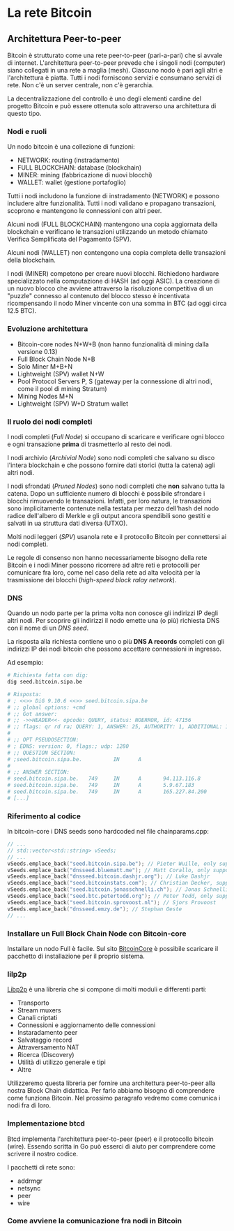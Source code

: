 # La rete Bitcoin

## Architettura Peer-to-peer

Bitcoin è strutturato come una rete peer-to-peer (pari-a-pari) che si avvale di internet.
L'architettura peer-to-peer prevede che i singoli nodi (computer) siano collegati in una rete a maglia (mesh). Ciascuno nodo è pari agli altri e l'architettura è piatta. Tutti i nodi forniscono servizi e consumano servizi di rete. Non c'è un server centrale, non c'è gerarchia.

La decentralizzazione del controllo è uno degli elementi cardine del progetto Bitcoin e può essere ottenuta solo attraverso una architettura di questo tipo.

### Nodi e ruoli

Un nodo bitcoin è una collezione di funzioni:

* NETWORK: routing (instradamento)
* FULL BLOCKCHAIN: database (blockchain)
* MINER: mining (fabbricazione di nuovi blocchi)
* WALLET: wallet (gestione portafoglio)

Tutti i nodi includono la funzione di instradamento (NETWORK) e possono includere altre funzionalità.
Tutti i nodi validano e propagano transazioni, scoprono e mantengono le connessioni con altri peer.

Alcuni nodi (FULL BLOCKCHAIN) mantengono una copia aggiornata della blockchain e verificano le transazioni utilizzando un metodo chiamato Verifica Semplificata del Pagamento (SPV).

Alcuni nodi (WALLET) non contengono una copia completa delle transazioni della blockchain.

I nodi (MINER) competono per creare nuovi blocchi. Richiedono hardware specializzato nella computazione di HASH (ad oggi ASIC). La creazione di un nuovo blocco che avviene attraverso la risoluzione competitiva di un "puzzle" connesso al contenuto del blocco stesso è incentivata ricompensando il nodo Miner vincente con una somma in BTC (ad oggi circa 12.5 BTC).

### Evoluzione architettura

* Bitcoin-core nodes N+W+B (non hanno funzionalità di mining dalla versione 0.13)
* Full Block Chain Node N+B
* Solo Miner M+B+N
* Lightweight (SPV) wallet N+W
* Pool Protocol Servers P, S (gateway per la connessione di altri nodi, come il pool di mining Stratum)
* Mining Nodes M+N
* Lightweight (SPV) W+D Stratum wallet

### Il ruolo dei nodi completi

I nodi completi (*Full Node*) si occupano di scaricare e verificare ogni blocco e ogni transazione **prima** di trasmetterlo al resto dei nodi.

I nodi archivio (*Archivial Node*) sono nodi completi che salvano su disco l'intera blockchain e che possono fornire dati storici (tutta la catena) agli altri nodi.

I nodi sfrondati (*Pruned Nodes*) sono nodi completi che **non** salvano tutta la catena. Dopo un sufficiente numero di blocchi è possibile sfrondare i blocchi rimuovendo le transazioni. Infatti, per loro natura, le transazioni sono implicitamente contenute nella testata per mezzo dell'hash del nodo radice dell'albero di Merkle e gli output ancora spendibili sono gestiti e salvati in ua struttura dati diversa (UTXO).

Molti nodi leggeri (*SPV*) usanola rete e il protocollo Bitcoin per connettersi ai nodi completi.

Le regole di consenso non hanno necessariamente bisogno della rete Bitcoin e i nodi Miner possono ricorrere ad altre reti e protocolli per comunicare fra loro, come nel caso della rete ad alta velocità per la trasmissione dei blocchi (*high-speed block ralay network*).

### DNS

Quando un nodo parte per la prima volta non conosce gli indirizzi IP degli altri nodi.
Per scoprire gli indirizzi il nodo emette una (o più) richiesta DNS con il nome di un *DNS seed*.

La risposta alla richiesta contiene uno o più **DNS A records** completi con gli indirizzi IP dei nodi bitcoin che possono accettare connessioni in ingresso.

Ad esempio:

```bash
# Richiesta fatta con dig:
dig seed.bitcoin.sipa.be

# Risposta:
# ; <<>> DiG 9.10.6 <<>> seed.bitcoin.sipa.be
# ;; global options: +cmd
# ;; Got answer:
# ;; ->>HEADER<<- opcode: QUERY, status: NOERROR, id: 47156
# ;; flags: qr rd ra; QUERY: 1, ANSWER: 25, AUTHORITY: 1, ADDITIONAL: 1
# 
# ;; OPT PSEUDOSECTION:
# ; EDNS: version: 0, flags:; udp: 1280
# ;; QUESTION SECTION:
# ;seed.bitcoin.sipa.be.          IN      A
# 
# ;; ANSWER SECTION:
# seed.bitcoin.sipa.be.   749     IN      A       94.113.116.8
# seed.bitcoin.sipa.be.   749     IN      A       5.9.67.183
# seed.bitcoin.sipa.be.   749     IN      A       165.227.84.200
# [...]
```

### Riferimento al codice

In bitcoin-core i DNS seeds sono hardcoded nel file chainparams.cpp:

```cpp
// ...
// std::vector<std::string> vSeeds;
// ...
vSeeds.emplace_back("seed.bitcoin.sipa.be"); // Pieter Wuille, only supports x1, x5, x9, and xd
vSeeds.emplace_back("dnsseed.bluematt.me"); // Matt Corallo, only supports x9
vSeeds.emplace_back("dnsseed.bitcoin.dashjr.org"); // Luke Dashjr
vSeeds.emplace_back("seed.bitcoinstats.com"); // Christian Decker, supports x1 - xf
vSeeds.emplace_back("seed.bitcoin.jonasschnelli.ch"); // Jonas Schnelli, only supports x1, x5, x9, and xd
vSeeds.emplace_back("seed.btc.petertodd.org"); // Peter Todd, only supports x1, x5, x9, and xd
vSeeds.emplace_back("seed.bitcoin.sprovoost.nl"); // Sjors Provoost
vSeeds.emplace_back("dnsseed.emzy.de"); // Stephan Oeste
// ...
```

### Installare un Full Block Chain Node con Bitcoin-core

Installare un nodo Full è facile. Sul sito [BitcoinCore](https://bitcoin.org/en/bitcoin-core/) è possibile scaricare il pacchetto di installazione per il proprio sistema.

### lilp2p

[Libp2p](https://libp2p.io/) è una libreria che si compone di molti moduli e differenti parti:

* Transporto
* Stream muxers
* Canali criptati
* Connessioni e aggiornamento delle connessioni
* Instaradamento peer
* Salvataggio record
* Attraversamento NAT
* Ricerca (Discovery)
* Utilità di utilizzo generale e tipi
* Altre

Utilizzeremo questa libreria per fornire una architettura peer-to-peer alla nostra Block Chain didattica. Per farlo abbiamo bisogno di comprendere come funziona Bitcoin. Nel prossimo paragrafo vedremo come comunica i nodi fra di loro.

### Implementazione btcd

Btcd implementa l'architettura peer-to-peer (peer) e il protocollo bitcoin (wire).
Essendo scritta in Go può esserci di aiuto per comprendere come scrivere il nostro codice.

I pacchetti di rete sono:

* addrmgr
* netsync
* peer
* wire

### Come avviene la comunicazione fra nodi in Bitcoin
